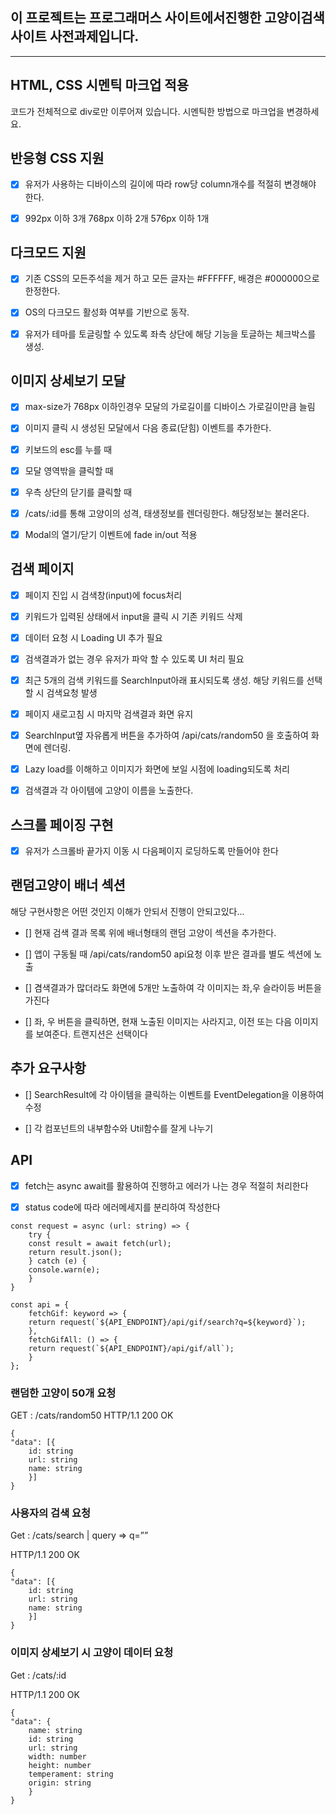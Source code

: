 ## 이 프로젝트는 프로그래머스 사이트에서진행한 고양이검색사이트 사전과제입니다.

---

## HTML, CSS 시멘틱 마크업 적용

코드가 전체적으로 div로만 이루어져 있습니다. 시멘틱한 방법으로 마크업을 변경하세요.

## 반응형 CSS 지원

- [x] 유저가 사용하는 디바이스의 길이에 따라 row당 column개수를 적절히 변경해야 한다.

- [x] 992px 이하 3개 768px 이하 2개 576px 이하 1개

## 다크모드 지원

- [x] 기존 CSS의 모든주석을 제거 하고 모든 글자는 #FFFFFF, 배경은 #000000으로 한정한다.

- [x] OS의 다크모드 활성화 여부를 기반으로 동작.

- [x] 유저가 테마를 토글링할 수 있도록 좌측 상단에 해당 기능을 토글하는 체크박스를 생성.

## 이미지 상세보기 모달

- [x] max-size가 768px 이하인경우 모달의 가로길이를 디바이스 가로길이만큼 늘림

- [x] 이미지 클릭 시 생성된 모달에서 다음 종료(닫힘) 이벤트를 추가한다.

- [x] 키보드의 esc를 누를 때

- [x] 모달 영역밖을 클릭할 때

- [x] 우측 상단의 닫기를 클릭할 때

- [x] /cats/:id를 통해 고양이의 성격, 태생정보를 렌더링한다. 해당정보는 불러온다.

- [x] Modal의 열기/닫기 이벤트에 fade in/out 적용

## 검색 페이지

- [x] 페이지 진입 시 검색창(input)에 focus처리

- [x] 키워드가 입력된 상태에서 input을 클릭 시 기존 키워드 삭제

- [x] 데이터 요청 시 Loading UI 추가 필요

- [x] 검색결과가 없는 경우 유저가 파악 할 수 있도록 UI 처리 필요

- [x] 최근 5개의 검색 키워드를 SearchInput아래 표시되도록 생성. 해당 키워드를 선택할 시 검색요청 발생

- [x] 페이지 새로고침 시 마지막 검색결과 화면 유지

- [x] SearchInput옆 자유롭게 버튼을 추가하여 /api/cats/random50 을 호출하여 화면에 렌더링.

- [x] Lazy load를 이해하고 이미지가 화면에 보일 시점에 loading되도록 처리

- [x] 검색결과 각 아이템에 고양이 이름을 노출한다.

## 스크롤 페이징 구현

- [x] 유저가 스크롤바 끝가지 이동 시 다음페이지 로딩하도록 만들어야 한다

## 랜덤고양이 배너 섹션

해당 구현사항은 어떤 것인지 이해가 안되서 진행이 안되고있다...

- [] 현재 검색 결과 목록 위에 배너형태의 랜덤 고양이 섹션을 추가한다.

- [] 앱이 구동될 때 /api/cats/random50 api요청 이후 받은 결과를 별도 섹션에 노출

- [] 겸색결과가 많더라도 화면에 5개만 노출하여 각 이미지는 좌,우 슬라이등 버튼을 가진다

- [] 좌, 우 버튼을 클릭하면, 현재 노출된 이미지는 사라지고, 이전 또는 다음 이미지를 보여준다. 트랜지션은 선택이다

## 추가 요구사항

- [] SearchResult에 각 아이템을 클릭하는 이벤트를 EventDelegation을 이용하여 수정

- [] 각 컴포넌트의 내부함수와 Util함수를 잘게 나누기

## API

- [x] fetch는 async await를 활용하여 진행하고 에러가 나는 경우 적절히 처리한다

- [x] status code에 따라 에러메세지를 분리하여 작성한다

```
const request = async (url: string) => {
    try {
    const result = await fetch(url);
    return result.json();
    } catch (e) {
    console.warn(e);
    }
}

const api = {
    fetchGif: keyword => {
    return request(`${API_ENDPOINT}/api/gif/search?q=${keyword}`);
    },
    fetchGifAll: () => {
    return request(`${API_ENDPOINT}/api/gif/all`);
    }
};
```

### 랜덤한 고양이 50개 요청

GET : /cats/random50
HTTP/1.1 200 OK

```
{
"data": [{
    id: string
    url: string
    name: string
    }]
}
```

### 사용자의 검색 요청

Get : /cats/search | query ⇒ q=””

HTTP/1.1 200 OK

```
{
"data": [{
    id: string
    url: string
    name: string
    }]
}
```

### 이미지 상세보기 시 고양이 데이터 요청

Get : /cats/:id

HTTP/1.1 200 OK

```
{
"data": {
    name: string
    id: string
    url: string
    width: number
    height: number
    temperament: string
    origin: string
    }
}
```

